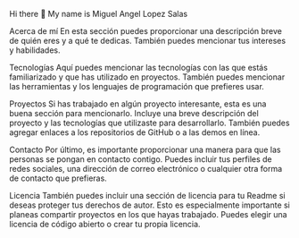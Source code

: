 Hi there 👋 My name is Miguel Angel Lopez Salas

Acerca de mí
En esta sección puedes proporcionar una descripción breve de quién eres y a qué te dedicas. También puedes mencionar tus intereses y habilidades.

Tecnologías
Aquí puedes mencionar las tecnologías con las que estás familiarizado y que has utilizado en proyectos. También puedes mencionar las herramientas y los lenguajes de programación que prefieres usar.

Proyectos
Si has trabajado en algún proyecto interesante, esta es una buena sección para mencionarlo. Incluye una breve descripción del proyecto y las tecnologías que utilizaste para desarrollarlo. También puedes agregar enlaces a los repositorios de GitHub o a las demos en línea.

Contacto
Por último, es importante proporcionar una manera para que las personas se pongan en contacto contigo. Puedes incluir tus perfiles de redes sociales, una dirección de correo electrónico o cualquier otra forma de contacto que prefieras.

Licencia
También puedes incluir una sección de licencia para tu Readme si deseas proteger tus derechos de autor. Esto es especialmente importante si planeas compartir proyectos en los que hayas trabajado. Puedes elegir una licencia de código abierto o crear tu propia licencia.

<!--
**PrismaIllya9016/PrismaIllya9016** is a ✨ _special_ ✨ repository because its `README.md` (this file) appears on your GitHub profile.

### Here are some ideas to get you started:





- 🔭 I’m currently working on ...
- 🌱 I’m currently learning ...
- 👯 I’m looking to collaborate on ...
- 🤔 I’m looking for help with ...
- 💬 Ask me about ...
- 📫 How to reach me: ...
- 😄 Pronouns: ...
- ⚡ Fun fact: ...
-->

